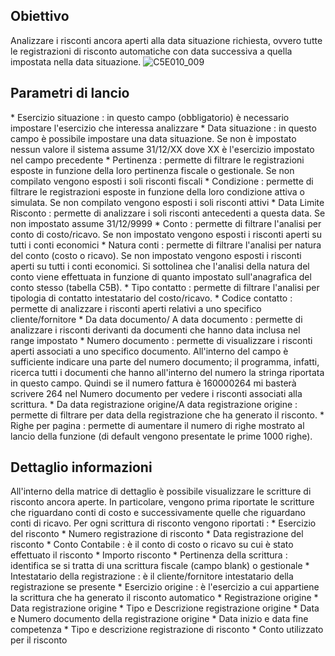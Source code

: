 ## Obiettivo
Analizzare i risconti ancora aperti alla data situazione richiesta, ovvero tutte le registrazioni di risconto automatiche con data successiva a quella impostata nella data situazione.
![C5E010_009](http://doc.smeup.com/immagini/MBDOC_SCH-C5E010_RIS/C5E010_009.png)
## Parametri di lancio

 \* Esercizio situazione :  in questo campo (obbligatorio) è necessario impostare l'esercizio che interessa analizzare
 \* Data situazione :  in questo campo è possibile impostare una data situazione. Se non è impostato nessun valore il sistema assume 31/12/XX dove XX è l'esercizio impostato nel campo precedente
 \* Pertinenza :  permette di filtrare le registrazioni esposte in funzione della loro pertinenza fiscale o gestionale. Se non compilato vengono esposti i soli risconti fiscali
 \* Condizione :  permette di filtrare le registrazioni esposte in funzione della loro condizione attiva o simulata. Se non compilato vengono esposti i soli risconti attivi
 \* Data Limite Risconto :  permette di analizzare i soli risconti antecedenti a questa data. Se non impostato assume 31/12/9999
 \* Conto :  permette di filtrare l'analisi per conto di costo/ricavo. Se non impostato vengono esposti i risconti aperti su tutti i conti economici
 \* Natura conti :  permette di filtrare l'analisi per natura del conto (costo o ricavo). Se non impostato vengono esposti i risconti aperti su tutti i conti economici. Si sottolinea che l'analisi della natura del conto viene effettuata in funzione di quanto impostato sull'anagrafica del conto stesso (tabella C5B).
 \* Tipo contatto :  permette di filtrare l'analisi per tipologia di contatto intestatario del costo/ricavo.
 \* Codice contatto :  permette di analizzare i risconti aperti relativi a uno specifico cliente/fornitore
 \* Da data documento/ A data documento :  permette di analizzare i risconti derivanti da documenti che hanno data inclusa nel range impostato
 \* Numero documento :  permette di visualizzare i risconti aperti associati a uno specifico documento. All'interno del campo è sufficiente indicare una parte del numero documento; il programma, infatti, ricerca tutti i documenti che hanno all'interno del numero la stringa riportata in questo campo. Quindi se il numero fattura è 160000264 mi basterà scrivere 264 nel Numero documento per vedere i risconti associati alla scrittura.
 \* Da data registrazione origine/A data registrazione origine :  permette di filtrare per data della registrazione che ha generato il risconto.
 \* Righe per pagina :  permette di aumentare il numero di righe mostrato al lancio della funzione (di default vengono presentate le prime 1000 righe).

## Dettaglio informazioni

All'interno della matrice di dettaglio è possibile visualizzare le scritture di risconto ancora aperte. In particolare, vengono prima riportate le scritture che riguardano conti di costo e successivamente quelle che riguardano conti di ricavo.
Per ogni scrittura di risconto vengono riportati : 
 \* Esercizio del risconto
 \* Numero registrazione di risconto
 \* Data registrazione del risconto
 \* Conto Contabile :  è il conto di costo o ricavo su cui è stato effettuato il risconto
 \* Importo risconto
 \* Pertinenza della scrittura :  identifica se si tratta di una scrittura fiscale (campo blank) o gestionale
 \* Intestatario della registrazione :  è il cliente/fornitore intestatario della registrazione se presente
 \* Esercizio origine :  è l'esercizio a cui appartiene la scrittura che ha generato il risconto automatico
 \* Registrazione origine
 \* Data registrazione origine
 \* Tipo e Descrizione registrazione origine
 \* Data e Numero documento della registrazione origine
 \* Data inizio e data fine competenza
 \* Tipo e descrizione registrazione di risconto
 \* Conto utilizzato per il risconto


